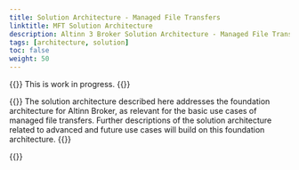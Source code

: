```yaml
---
title: Solution Architecture - Managed File Transfers
linktitle: MFT Solution Architecture
description: Altinn 3 Broker Solution Architecture - Managed File Transfers (MFT)
tags: [architecture, solution]
toc: false
weight: 50
---
```


{{<notice warning>}} <!-- info -->
This is work in progress.
{{</notice>}}

{{<notice info>}} <!-- info -->
The solution architecture described here addresses the foundation architecture for Altinn Broker,
as relevant for the basic use cases of managed file transfers.
Further descriptions of the solution architecture related to advanced and future use cases will build on this foundation architecture.
{{</notice>}}


{{<children />}}  